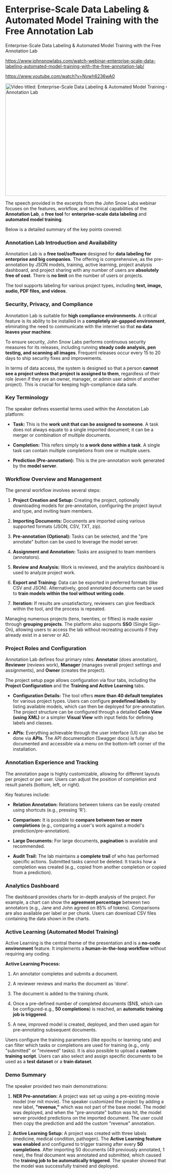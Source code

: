 # Enterprise-Scale Data Labeling & Automated Model Training with the Free Annotation Lab
Enterprise-Scale Data Labeling & Automated Model Training with the Free Annotation Lab

<https://www.johnsnowlabs.com/watch-webinar-enterprise-scale-data-labeling-automated-model-training-with-the-free-annotation-lab/>

<https://www.youtube.com/watch?v=Nvwh6236wA0>

<img src="/media/image.jpg" title="Video titled: Enterprise-Scale Data Labeling &amp; Automated Model Training with the Free Annotation Lab" style="width:6.3125in;height:3.65625in" />

The speech provided in the excerpts from the John Snow Labs webinar focuses on the features, workflow, and technical capabilities of the **Annotation Lab**, a **free tool** for **enterprise-scale data labeling** and **automated model training**.

Below is a detailed summary of the key points covered:

### **Annotation Lab Introduction and Availability**

Annotation Lab is a **free tool/software** designed for **data labeling for enterprise and big companies**. The offering is comprehensive, as the pre-annotation by JSON models, training, active learning, project analysis dashboard, and project sharing with any number of users are **absolutely free of cost**. There is **no limit** on the number of users or projects.

The tool supports labeling for various project types, including **text, image, audio, PDF files, and videos**.

### **Security, Privacy, and Compliance**

Annotation Lab is suitable for **high compliance environments**. A critical feature is its ability to be installed in a **completely air-gapped environment**, eliminating the need to communicate with the internet so that **no data leaves your machine**.

To ensure security, John Snow Labs performs continuous security measures for its releases, including running **steady code analysis, pen testing, and scanning all images**. Frequent releases occur every 15 to 20 days to ship security fixes and improvements.

In terms of data access, the system is designed so that a person **cannot see a project unless that project is assigned to them**, regardless of their role (even if they are an owner, manager, or admin user admin of another project). This is crucial for keeping high-compliance data safe.

### **Key Terminology**

The speaker defines essential terms used within the Annotation Lab platform:

- **Task:** This is the **work unit that can be assigned to someone**. A task does not always equate to a single imported document; it can be a merger or combination of multiple documents.

- **Completion:** This refers simply to **a work done within a task**. A single task can contain multiple completions from one or multiple users.

- **Prediction (Pre-annotation):** This is the pre-annotation work generated by the **model server**.

### **Workflow Overview and Management**

The general workflow involves several steps:

1.  **Project Creation and Setup:** Creating the project, optionally downloading models for pre-annotation, configuring the project layout and type, and inviting team members.

2.  **Importing Documents:** Documents are imported using various supported formats (JSON, CSV, TXT, zip).

3.  **Pre-annotation (Optional):** Tasks can be selected, and the "pre annotate" button can be used to leverage the model server.

4.  **Assignment and Annotation:** Tasks are assigned to team members (annotators).

5.  **Review and Analysis:** Work is reviewed, and the analytics dashboard is used to analyze project work.

6.  **Export and Training:** Data can be exported in preferred formats (like CSV and JSON). Alternatively, good annotated documents can be used to **train models within the tool without writing code**.

7.  **Iteration:** If results are unsatisfactory, reviewers can give feedback within the tool, and the process is repeated.

Managing numerous projects (tens, twenties, or fifties) is made easier through **grouping projects**. The platform also supports **SSO** (Single Sign-On), allowing users to access the lab without recreating accounts if they already exist in a server or AD.

### **Project Roles and Configuration**

Annotation Lab defines four primary roles: **Annotator** (does annotation), **Reviewer** (reviews work), **Manager** (manages overall project settings and assignments), and **Owner** (creates the project).

The project setup page allows configuration via four tabs, including the **Project Configuration** and the **Training and Active Learning** tabs.

- **Configuration Details:** The tool offers **more than 40 default templates** for various project types. Users can configure **predefined labels** by listing available models, which can then be deployed for pre-annotation. The project structure can be configured through a detailed **Code View (using XML)** or a simpler **Visual View** with input fields for defining labels and classes.

- **APIs:** Everything achievable through the user interface (UI) can also be done via **APIs**. The API documentation (Swagger docs) is fully documented and accessible via a menu on the bottom-left corner of the installation.

### **Annotation Experience and Tracking**

The annotation page is highly customizable, allowing for different layouts per project or per user. Users can adjust the position of completion and result panels (bottom, left, or right).

Key features include:

- **Relation Annotation:** Relations between tokens can be easily created using shortcuts (e.g., pressing 'R').

- **Comparison:** It is possible to **compare between two or more completions** (e.g., comparing a user's work against a model's prediction/pre-annotation).

- **Large Documents:** For large documents, **pagination** is available and recommended.

- **Audit Trail:** The lab maintains a **complete trail** of who has performed specific actions. Submitted tasks cannot be deleted. It tracks how a completion was created (e.g., copied from another completion or copied from a prediction).

### **Analytics Dashboard**

The dashboard provides charts for in-depth analysis of the project. For example, a chart can show the **agreement percentage** between two annotators (e.g., Jane and John agreed on 85% of tokens). Comparisons are also available per label or per chunk. Users can download CSV files containing the data shown in the charts.

### **Active Learning (Automated Model Training)**

Active Learning is the central theme of the presentation and is a **no-code environment** feature. It implements a **human-in-the-loop workflow** without requiring any coding.

**Active Learning Process:**

1.  An annotator completes and submits a document.

2.  A reviewer reviews and marks the document as 'done'.

3.  The document is added to the training chunk.

4.  Once a pre-defined number of completed documents (\$N\$, which can be configured-e.g., **50 completions**) is reached, an **automatic training job is triggered**.

5.  A new, improved model is created, deployed, and then used again for pre-annotating subsequent documents.

Users configure the training parameters (like epochs or learning rate) and can filter which tasks or completions are used for training (e.g., only "submitted" or "reviewed" tasks). It is also possible to upload a **custom training script**. Users can also select and assign specific documents to be used as a **test dataset** or a **train dataset**.

### **Demo Summary**

The speaker provided two main demonstrations:

1.  **NER Pre-annotation:** A project was set up using a pre-existing movie model (ner mit movie). The speaker customized the project by adding a new label, **"revenue,"** which was not part of the base model. The model was deployed, and when the "pre-annotate" button was hit, the model server provided predictions on the imported document. The user could then copy the prediction and add the custom "revenue" annotation.

2.  **Active Learning Setup:** A project was created with three labels (medicine, medical condition, pathogen). The **Active Learning feature was enabled** and configured to trigger training after every **50 completions**. After importing 50 documents (49 previously annotated, 1 new), the final document was annotated and submitted, which caused the **training job to be automatically triggered**. The speaker showed that the model was successfully trained and deployed.